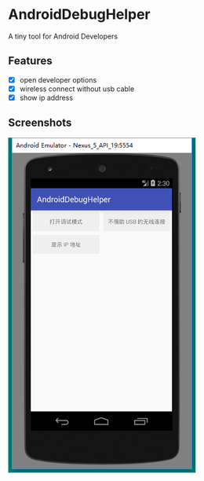 # AndroidDebugHelper

A tiny tool for Android Developers

## Features

- [x] open developer options
- [x] wireless connect without usb cable
- [x] show ip address

## Screenshots

![](./screenshots/home.png)
